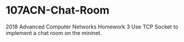 # 107ACN-Chat-Room
2018 Advanced Computer Networks Homework 3
Use TCP Socket to implement a chat room on the mininet.
